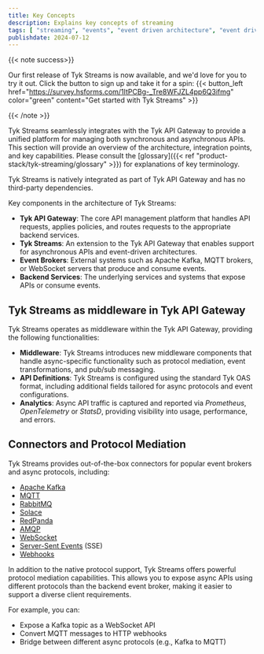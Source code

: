 ```yaml
---
title: Key Concepts
description: Explains key concepts of streaming
tags: [ "streaming", "events", "event driven architecture", "event driven architectures", "kafka" ]
publishdate: 2024-07-12
---
```


{{< note success>}}

Our first release of Tyk Streams is now available, and we'd love for you to try it out. Click the button to sign up and take it for a spin:
{{< button_left href="https://survey.hsforms.com/1ItPCBg-_Tre8WFJZL4pp6Q3ifmg" color="green" content="Get started with Tyk Streams" >}}

{{< /note >}}

<!-- Architectural overview
- Tyk is now an intermediate broker between broker and subscribers, This is sometimes known as broker proxy
- Integrate with multiple brokers
- API Management hooks between publisher, gateway, and subscriber (Events are available as APIs)

Explain example roles of publisher and subscriber

Structure of a Tyk Stream Event

Terms
- Asynchronous
- Publish/subscribe
- Event notification
- Stream

- Infrastructure
    - Message queues (RabbitMQ, Kafka)
    - MQTT

- Failure semantics, e.g. exactly-once, at-most-once, at-least-once

- Example application scenarios
    - IoT
    - Infrastructure for domain-driven design, e.g. event bus to notify state changes between micro-services -->

Tyk Streams seamlessly integrates with the Tyk API Gateway to provide a unified platform for managing both synchronous
and asynchronous APIs. This section will provide an overview of the architecture, integration points, and key
capabilities. Please consult the [glossary]({{< ref "product-stack/tyk-streaming/glossary" >}}) for explanations of key
terminology.

Tyk Streams is natively integrated as part of Tyk API Gateway and has no third-party dependencies.

<!-- <!TODO: Add architectural image> -->
<!-- The above diagram illustrates the high-level architecture of Tyk Streams and its integration with the Tyk API Gateway. -->
Key components in the architecture of Tyk Streams:
- **Tyk API Gateway**: The core API management platform that handles API requests, applies policies, and routes requests
to the appropriate backend services.
- **Tyk Streams**: An extension to the Tyk API Gateway that enables support for asynchronous APIs and event-driven
architectures.
- **Event Brokers**: External systems such as Apache Kafka, MQTT brokers, or WebSocket servers that produce and consume
events.
- **Backend Services**: The underlying services and systems that expose APIs or consume events.

## Tyk Streams as middleware in Tyk API Gateway

Tyk Streams operates as middleware within the Tyk API Gateway, providing the following functionalities:

- **Middleware**: Tyk Streams introduces new middleware components that handle async-specific functionality such as
protocol mediation, event transformations, and pub/sub messaging.
- **API Definitions**: Tyk Streams is configured using the standard Tyk OAS format, including additional fields tailored
for async protocols and event configurations.
- **Analytics**: Async API traffic is captured and reported via *Prometheus*, *OpenTelemetry* or *StatsD*, providing
visibility into usage, performance, and errors.

## Connectors and Protocol Mediation

Tyk Streams provides out-of-the-box connectors for popular event brokers and async protocols, including:

- [Apache Kafka](https://kafka.apache.org/documentation/)
- [MQTT](https://mqtt.org/)
- [RabbitMQ](https://www.rabbitmq.com/docs)
- [Solace](https://docs.solace.com/Get-Started/Solace-PubSub-Platform.htm)
- [RedPanda](https://docs.redpanda.com/current/home/)
- [AMQP](https://www.amqp.org/)
- [WebSocket](https://websocket.org/guides/websocket-protocol/)
- [Server-Sent Events](https://en.wikipedia.org/wiki/Server-sent_events) (SSE)
- [Webhooks](https://en.wikipedia.org/wiki/Webhook)

In addition to the native protocol support, Tyk Streams offers powerful protocol mediation capabilities. This allows you
to expose async APIs using different protocols than the backend event broker, making it easier to support a diverse client
requirements.

For example, you can:
- Expose a Kafka topic as a WebSocket API
- Convert MQTT messages to HTTP webhooks
- Bridge between different async protocols (e.g., Kafka to MQTT)
